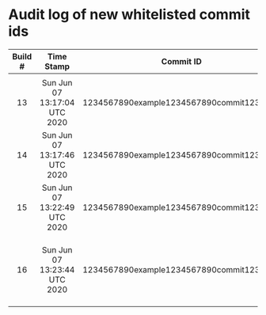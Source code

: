# Audit log of new whitelisted commit ids

| Build # | Time Stamp | Commit ID | Reason | Requester |
|:-------:|:----------:|:---------:|:-------|:----------|
|  |  |  |  |  |
| 13 | Sun Jun 07 13:17:04 UTC 2020 | 1234567890example1234567890commit1234567 | False Positive | SagarVS |
| 14 | Sun Jun 07 13:17:46 UTC 2020 | 1234567890example1234567890commit1234567 | False Positive | SagarVS |
| 15 | Sun Jun 07 13:22:49 UTC 2020 | 1234567890example1234567890commit1234567 | Fixed | SagarVS |
| 16 | Sun Jun 07 13:23:44 UTC 2020 | 1234567890example1234567890commit1234567 | I acknowledge its True Positive, it will be remediated soon | SagarVS |
